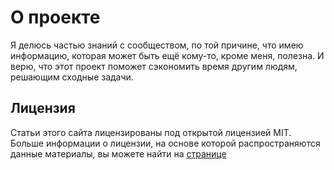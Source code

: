 # О проекте

Я делюсь частью знаний с сообществом, по той причине, что имею информацию, которая может быть ещё кому-то, кроме меня, полезна.
И верю, что этот проект поможет сэкономить время другим людям, решающим сходные задачи.

## Лицензия

Статьи этого сайта лицензированы под открытой лицензией MIT. Больше информации о лицензии, на основе которой распространяются данные материалы, вы можете найти на [странице](./about/licence)